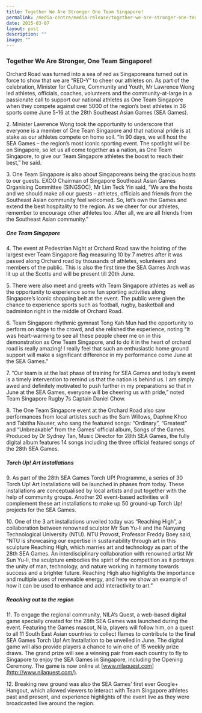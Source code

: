 ```yaml
---
title: Together We Are Stronger One Team Singapore!
permalink: /media-centre/media-release/together-we-are-stronger-one-team-singapore/
date: 2015-03-07
layout: post
description: ""
image: ""
---
```

### **Together We Are Stronger, One Team Singapore!**
Orchard Road was turned into a sea of red as Singaporeans turned out in force to show that we are “RED-Y” to cheer our athletes on. As part of the celebration, Minister for Culture, Community and Youth, Mr Lawrence Wong led athletes, officials, coaches, volunteers and the community-at-large in a passionate call to support our national athletes as One Team Singapore when they compete against over 5000 of the region’s best athletes in 36 sports come June 5-16 at the 28th Southeast Asian Games (SEA Games).

2\. Minister Lawrence Wong took the opportunity to underscore that everyone is a member of One Team Singapore and that national pride is at stake as our athletes compete on home soil. “In 90 days, we will host the SEA Games – the region’s most iconic sporting event. The spotlight will be on Singapore, so let us all come together as a nation, as One Team Singapore, to give our Team Singapore athletes the boost to reach their best,” he said.

3\. One Team Singapore is also about Singaporeans being the gracious hosts to our guests. EXCO Chairman of Singapore Southeast Asian Games Organising Committee (SINGSOC), Mr Lim Teck Yin said, “We are the hosts and we should make all our guests – athletes, officials and friends from the Southeast Asian community feel welcomed. So, let’s own the Games and extend the best hospitality to the region. As we cheer for our athletes, remember to encourage other athletes too. After all, we are all friends from the Southeast Asian community.”

##### **One Team Singapore**

4\. The event at Pedestrian Night at Orchard Road saw the hoisting of the largest ever Team Singapore flag measuring 10 by 7 metres after it was passed along Orchard road by thousands of athletes, volunteers and members of the public. This is also the first time the SEA Games Arch was lit up at the Scotts and will be present till 20th June.

5\. There were also meet and greets with Team Singapore athletes as well as the opportunity to experience some fun sporting activities along Singapore’s iconic shopping belt at the event. The public were given the chance to experience sports such as football, rugby, basketball and badminton right in the middle of Orchard Road.

6\. Team Singapore rhythmic gymnast Tong Kah Mun had the opportunity to perform on stage to the crowd, and she relished the experience, noting “It was heart-warming to see all these people cheer me on in this demonstration as One Team Singapore, and to do it in the heart of orchard road is really amazing! I really feel that such an enthusiastic home ground support will make a significant difference in my performance come June at the SEA Games.”

7\. “Our team is at the last phase of training for SEA Games and today’s event is a timely intervention to remind us that the nation is behind us. I am simply awed and definitely motivated to push further in my preparations so that in June at the SEA Games, everyone will be cheering us with pride,” noted Team Singapore Rugby 7s Captain Daniel Chow.

8\. The One Team Singapore event at the Orchard Road also saw performances from local artistes such as the Sam Willows, Daphne Khoo and Tabitha Nauser, who sang the featured songs: “Ordinary”, “Greatest” and “Unbreakable” from the Games’ official album, Songs of the Games. Produced by Dr Sydney Tan, Music Director for 28th SEA Games, the fully digital album features 14 songs including the three official featured songs of the 28th SEA Games.

##### **Torch Up! Art Installations**

9\. As part of the 28th SEA Games Torch UP! Programme, a series of 30 Torch Up! Art Installations will be launched in phases from today. These installations are conceptualised by local artists and put together with the help of community groups. Another 20 event-based activities will complement these art installations to make up 50 ground-up Torch Up! projects for the SEA Games.

10\. One of the 3 art installations unveiled today was “Reaching High”, a collaboration between renowned sculptor Mr Sun Yu-li and the Nanyang Technological University (NTU). NTU Provost, Professor Freddy Boey said, “NTU is showcasing our expertise in sustainability through art in this sculpture Reaching High, which marries art and technology as part of the 28th SEA Games. An interdisciplinary collaboration with renowned artist Mr Sun Yu-li, the sculpture embodies the spirit of the competition as it portrays the unity of man, technology, and nature working in harmony towards success and a brighter future. Reaching High also highlights the importance and multiple uses of renewable energy, and here we show an example of how it can be used to enhance and add interactivity to art.”

##### **Reaching out to the region**

11\. To engage the regional community, NILA’s Quest, a web-based digital game specially created for the 28th SEA Games was launched during the event. Featuring the Games mascot, Nila, players will follow him, on a quest to all 11 South East Asian countries to collect flames to contribute to the final SEA Games Torch Up! Art Installation to be unveiled in June. The digital game will also provide players a chance to win one of 15 weekly prize draws. The grand prize will see a winning pair from each country to fly to Singapore to enjoy the SEA Games in Singapore, including the Opening Ceremony. The game is now online at [www.nilaquest.com](http://www.nilaquest.com/).

12\. Breaking new ground was also the SEA Games’ first ever Google+ Hangout, which allowed viewers to interact with Team Singapore athletes past and present, and experience highlights of the event live as they were broadcasted live around the region.